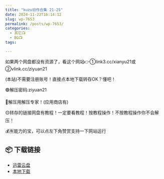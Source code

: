 ```yaml
---
title: "kuzu旧作合集 21-25"
date: 2024-11-22T16:14:12
slug: wp-7653
permalink: /posts/wp-7653/
categories:
  - 其它📺
  - BG📺
tags:

---
```


如果两个网盘都没有资源了，看这个网站👉①link3.cc/xianyu21或②vlink.cc/ziyuan21

(本站)不需要注册账号！直接点本地下载转存OK？懂吧！

🟢解压密码:ziyuan21

🔵解压用解压专家！(应用商店有)

🟡转存的链接网盘有教程！一定要看教程！按教程操作！不按教程操作你不会解压！

💰🈶能力的宝，可以点左下角赞赏支持一下网站运行

## 📦 下载链接
- [迅雷云盘](https://blziyuan21.com/pay-download/7653?key=2b28a6b5fa&down_id=0)
- [本地下载](https://blziyuan21.com/pay-download/7653?key=2b28a6b5fa&down_id=1)

